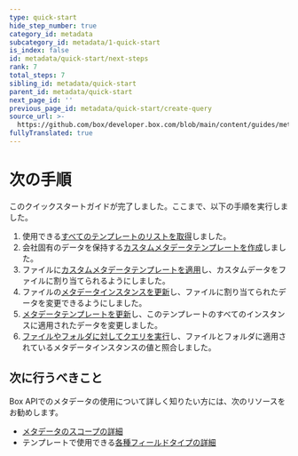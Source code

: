 ```yaml
---
type: quick-start
hide_step_number: true
category_id: metadata
subcategory_id: metadata/1-quick-start
is_index: false
id: metadata/quick-start/next-steps
rank: 7
total_steps: 7
sibling_id: metadata/quick-start
parent_id: metadata/quick-start
next_page_id: ''
previous_page_id: metadata/quick-start/create-query
source_url: >-
  https://github.com/box/developer.box.com/blob/main/content/guides/metadata/1-quick-start/7-next-steps.md
fullyTranslated: true
---
```

# 次の手順

このクイックスタートガイドが完了しました。ここまで、以下の手順を実行しました。

1. 使用できる[すべてのテンプレートのリストを取得](g://metadata/quick-start/list-all/)しました。
2. 会社固有のデータを保持する[カスタムメタデータテンプレートを作成](g://metadata/quick-start/create-template/)しました。
3. ファイルに[カスタムメタデータテンプレートを適用](g://metadata/quick-start/create-instance/)し、カスタムデータをファイルに割り当てられるようにしました。
4. ファイルの[メタデータインスタンスを更新](g://metadata/quick-start/update-instance/)し、ファイルに割り当てられたデータを変更できるようにしました。
5. [メタデータテンプレートを更新](g://metadata/quick-start/update-template/)し、このテンプレートのすべてのインスタンスに適用されたデータを変更しました。
6. [ファイルやフォルダに対してクエリを実行](g://metadata/quick-start/create-query/)し、ファイルとフォルダに適用されているメタデータインスタンスの値と照合しました。

## 次に行うべきこと

Box APIでのメタデータの使用について詳しく知りたい方には、次のリソースをお勧めします。

* [メタデータのスコープの詳細](g://metadata/scopes)
* テンプレートで使用できる[各種フィールドタイプの詳細](g://metadata/fields)
